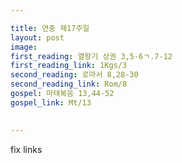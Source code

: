 ```yaml
---

title: 연중 제17주일
layout: post 
image: 
first_reading: 열왕기 상권 3,5-6ㄱ.7-12
first_reading_link: 1Kgs/3
second_reading: 로마서 8,28-30
second_reading_link: Rom/8
gospel: 마태복음 13,44-52
gospel_link: Mt/13
 

---
```


fix links
